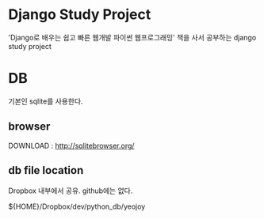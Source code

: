 # Django Study Project
'Django로 배우는 쉽고 빠른 웹개발 파이썬 웹프로그래밍' 책을 사서
공부하는 django study project

# DB
기본인 sqlite를 사용한다.

## browser
DOWNLOAD : http://sqlitebrowser.org/

## db file location
Dropbox 내부에서 공유. github에는 없다.

${HOME}/Dropbox/dev/python_db/yeojoy
